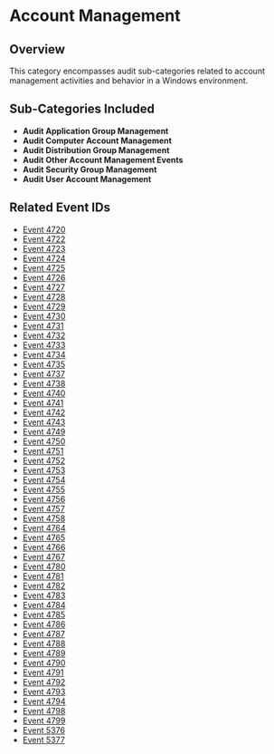 # Account Management

## Overview
This category encompasses audit sub-categories related to account management activities and behavior in a Windows environment.

## Sub-Categories Included
- **Audit Application Group Management**
- **Audit Computer Account Management**
- **Audit Distribution Group Management**
- **Audit Other Account Management Events**
- **Audit Security Group Management**
- **Audit User Account Management**

## Related Event IDs
- [Event 4720](/EventID_Lookup?event_id=4720&provider=Microsoft-Security-Auditing)
- [Event 4722](/EventID_Lookup?event_id=4722&provider=Microsoft-Security-Auditing)
- [Event 4723](/EventID_Lookup?event_id=4723&provider=Microsoft-Security-Auditing)
- [Event 4724](/EventID_Lookup?event_id=4724&provider=Microsoft-Security-Auditing)
- [Event 4725](/EventID_Lookup?event_id=4725&provider=Microsoft-Security-Auditing)
- [Event 4726](/EventID_Lookup?event_id=4726&provider=Microsoft-Security-Auditing)
- [Event 4727](/EventID_Lookup?event_id=4727&provider=Microsoft-Security-Auditing)
- [Event 4728](/EventID_Lookup?event_id=4728&provider=Microsoft-Security-Auditing)
- [Event 4729](/EventID_Lookup?event_id=4729&provider=Microsoft-Security-Auditing)
- [Event 4730](/EventID_Lookup?event_id=4730&provider=Microsoft-Security-Auditing)
- [Event 4731](/EventID_Lookup?event_id=4731&provider=Microsoft-Security-Auditing)
- [Event 4732](/EventID_Lookup?event_id=4732&provider=Microsoft-Security-Auditing)
- [Event 4733](/EventID_Lookup?event_id=4733&provider=Microsoft-Security-Auditing)
- [Event 4734](/EventID_Lookup?event_id=4734&provider=Microsoft-Security-Auditing)
- [Event 4735](/EventID_Lookup?event_id=4735&provider=Microsoft-Security-Auditing)
- [Event 4737](/EventID_Lookup?event_id=4737&provider=Microsoft-Security-Auditing)
- [Event 4738](/EventID_Lookup?event_id=4738&provider=Microsoft-Security-Auditing)
- [Event 4740](/EventID_Lookup?event_id=4740&provider=Microsoft-Security-Auditing)
- [Event 4741](/EventID_Lookup?event_id=4741&provider=Microsoft-Security-Auditing)
- [Event 4742](/EventID_Lookup?event_id=4742&provider=Microsoft-Security-Auditing)
- [Event 4743](/EventID_Lookup?event_id=4743&provider=Microsoft-Security-Auditing)
- [Event 4749](/EventID_Lookup?event_id=4749&provider=Microsoft-Security-Auditing)
- [Event 4750](/EventID_Lookup?event_id=4750&provider=Microsoft-Security-Auditing)
- [Event 4751](/EventID_Lookup?event_id=4751&provider=Microsoft-Security-Auditing)
- [Event 4752](/EventID_Lookup?event_id=4752&provider=Microsoft-Security-Auditing)
- [Event 4753](/EventID_Lookup?event_id=4753&provider=Microsoft-Security-Auditing)
- [Event 4754](/EventID_Lookup?event_id=4754&provider=Microsoft-Security-Auditing)
- [Event 4755](/EventID_Lookup?event_id=4755&provider=Microsoft-Security-Auditing)
- [Event 4756](/EventID_Lookup?event_id=4756&provider=Microsoft-Security-Auditing)
- [Event 4757](/EventID_Lookup?event_id=4757&provider=Microsoft-Security-Auditing)
- [Event 4758](/EventID_Lookup?event_id=4758&provider=Microsoft-Security-Auditing)
- [Event 4764](/EventID_Lookup?event_id=4764&provider=Microsoft-Security-Auditing)
- [Event 4765](/EventID_Lookup?event_id=4765&provider=Microsoft-Security-Auditing)
- [Event 4766](/EventID_Lookup?event_id=4766&provider=Microsoft-Security-Auditing)
- [Event 4767](/EventID_Lookup?event_id=4767&provider=Microsoft-Security-Auditing)
- [Event 4780](/EventID_Lookup?event_id=4780&provider=Microsoft-Security-Auditing)
- [Event 4781](/EventID_Lookup?event_id=4781&provider=Microsoft-Security-Auditing)
- [Event 4782](/EventID_Lookup?event_id=4782&provider=Microsoft-Security-Auditing)
- [Event 4783](/EventID_Lookup?event_id=4783&provider=Microsoft-Security-Auditing)
- [Event 4784](/EventID_Lookup?event_id=4784&provider=Microsoft-Security-Auditing)
- [Event 4785](/EventID_Lookup?event_id=4785&provider=Microsoft-Security-Auditing)
- [Event 4786](/EventID_Lookup?event_id=4786&provider=Microsoft-Security-Auditing)
- [Event 4787](/EventID_Lookup?event_id=4787&provider=Microsoft-Security-Auditing)
- [Event 4788](/EventID_Lookup?event_id=4788&provider=Microsoft-Security-Auditing)
- [Event 4789](/EventID_Lookup?event_id=4789&provider=Microsoft-Security-Auditing)
- [Event 4790](/EventID_Lookup?event_id=4790&provider=Microsoft-Security-Auditing)
- [Event 4791](/EventID_Lookup?event_id=4791&provider=Microsoft-Security-Auditing)
- [Event 4792](/EventID_Lookup?event_id=4792&provider=Microsoft-Security-Auditing)
- [Event 4793](/EventID_Lookup?event_id=4793&provider=Microsoft-Security-Auditing)
- [Event 4794](/EventID_Lookup?event_id=4794&provider=Microsoft-Security-Auditing)
- [Event 4798](/EventID_Lookup?event_id=4798&provider=Microsoft-Security-Auditing)
- [Event 4799](/EventID_Lookup?event_id=4799&provider=Microsoft-Security-Auditing)
- [Event 5376](/EventID_Lookup?event_id=5376&provider=Microsoft-Security-Auditing)
- [Event 5377](/EventID_Lookup?event_id=5377&provider=Microsoft-Security-Auditing)
